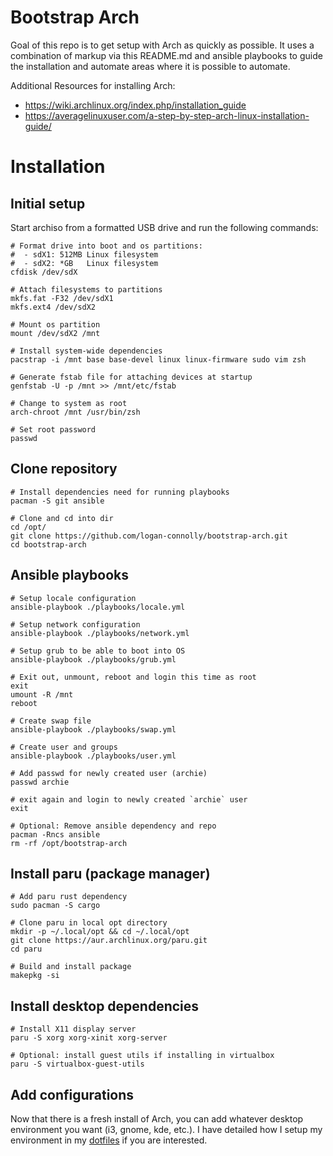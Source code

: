 # Bootstrap Arch

Goal of this repo is to get setup with Arch as quickly as possible. It uses a combination of markup via this README.md and ansible playbooks to guide the installation and automate areas where it is possible to automate.

Additional Resources for installing Arch:

- https://wiki.archlinux.org/index.php/installation_guide
- https://averagelinuxuser.com/a-step-by-step-arch-linux-installation-guide/

# Installation

## Initial setup

Start archiso from a formatted USB drive and run the following commands:

```shell
# Format drive into boot and os partitions:
#  - sdX1: 512MB Linux filesystem
#  - sdX2: *GB   Linux filesystem
cfdisk /dev/sdX

# Attach filesystems to partitions
mkfs.fat -F32 /dev/sdX1
mkfs.ext4 /dev/sdX2

# Mount os partition
mount /dev/sdX2 /mnt

# Install system-wide dependencies
pacstrap -i /mnt base base-devel linux linux-firmware sudo vim zsh

# Generate fstab file for attaching devices at startup
genfstab -U -p /mnt >> /mnt/etc/fstab

# Change to system as root
arch-chroot /mnt /usr/bin/zsh

# Set root password
passwd
```
## Clone repository

```shell
# Install dependencies need for running playbooks
pacman -S git ansible

# Clone and cd into dir
cd /opt/
git clone https://github.com/logan-connolly/bootstrap-arch.git
cd bootstrap-arch
```
## Ansible playbooks

```shell
# Setup locale configuration
ansible-playbook ./playbooks/locale.yml

# Setup network configuration
ansible-playbook ./playbooks/network.yml

# Setup grub to be able to boot into OS
ansible-playbook ./playbooks/grub.yml

# Exit out, unmount, reboot and login this time as root
exit
umount -R /mnt
reboot

# Create swap file
ansible-playbook ./playbooks/swap.yml

# Create user and groups
ansible-playbook ./playbooks/user.yml

# Add passwd for newly created user (archie)
passwd archie

# exit again and login to newly created `archie` user
exit

# Optional: Remove ansible dependency and repo
pacman -Rncs ansible
rm -rf /opt/bootstrap-arch
```

## Install paru (package manager)

```shell
# Add paru rust dependency
sudo pacman -S cargo

# Clone paru in local opt directory
mkdir -p ~/.local/opt && cd ~/.local/opt
git clone https://aur.archlinux.org/paru.git
cd paru

# Build and install package
makepkg -si
```

## Install desktop dependencies

```shell
# Install X11 display server
paru -S xorg xorg-xinit xorg-server

# Optional: install guest utils if installing in virtualbox
paru -S virtualbox-guest-utils
```

## Add configurations

Now that there is a fresh install of Arch, you can add whatever desktop environment you want (i3, gnome, kde, etc.). I have detailed how I setup my environment in my [dotfiles](https://github.com/logan-connolly/dotfiles) if you are interested.

